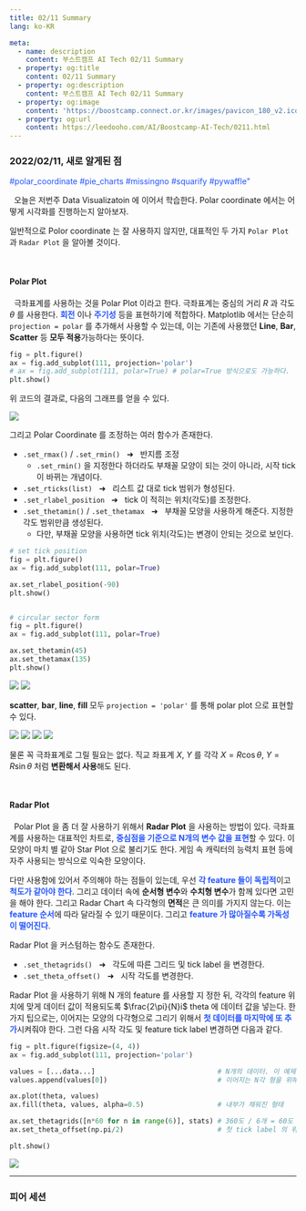 ```yaml
---
title: 02/11 Summary
lang: ko-KR

meta:
  - name: description
    content: 부스트캠프 AI Tech 02/11 Summary
  - property: og:title
    content: 02/11 Summary
  - property: og:description
    content: 부스트캠프 AI Tech 02/11 Summary
  - property: og:image
    content: 'https://boostcamp.connect.or.kr/images/pavicon_180_v2.ico'
  - property: og:url
    content: https://leedooho.com/AI/Boostcamp-AI-Tech/0211.html
---
```


### 2022/02/11, 새로 알게된 점

<p class="tags">#polar_coordinate #pie_charts #missingno #squarify #pywaffle"</p>

&nbsp; 오늘은 저번주 Data Visualizatoin 에 이어서 학습한다. Polar coordinate 에서는 어떻게 시각화를 진행하는지 알아보자. 

일반적으로 Polor coordinate 는 잘 사용하지 않지만, 대표적인 두 가지 `Polar Plot` 과 `Radar Plot` 을 알아볼 것이다. 

<br>

#### Polar Plot

&nbsp; 극좌표계를 사용하는 것을 Polar Plot 이라고 한다. 극좌표계는 중심의 거리 $R$ 과 각도 $\theta$ 를 사용한다. 
<span style="color: #2454ff;">**회전**</span> 이나 <span style="color: #2454ff;">**주기성**</span> 등을 표현하기에 적합하다. 
Matplotlib 에서는 단순히 `projection = polar` 를 추가해서 사용할 수 있는데, 이는 기존에 사용했던 **Line**, **Bar**, **Scatter** 등 
**모두 적용**가능하다는 뜻이다. 

```python
fig = plt.figure()
ax = fig.add_subplot(111, projection='polar')
# ax = fig.add_subplot(111, polar=True) # polar=True 방식으로도 가능하다.
plt.show()
```

위 코드의 결과로, 다음의 그래프를 얻을 수 있다.

<img src="https://github.com/BlueYellowGreen/BlueYellowGreen.github.io/blob/main/.vuepress/public/assets/visualization/01.png?raw=true">

<br>

그리고 Polar Coordinate 를 조정하는 여러 함수가 존재한다.

- `.set_rmax()` / `.set_rmin()` &nbsp; &#10140; &nbsp; 반지름 조정
    - `.set_rmin()` 을 지정한다 하더라도 부채꼴 모양이 되는 것이 아니라, 시작 tick 이 바뀌는 개념이다.
- `.set_rticks(list)` &nbsp; &#10140; &nbsp; 리스트 값 대로 tick 범위가 형성된다.
- `.set_rlabel_position` &nbsp; &#10140; &nbsp; tick 이 적히는 위치(각도)를 조정한다.
- `.set_thetamin()` / `.set_thetamax` &nbsp; &#10140; &nbsp; 부채꼴 모양을 사용하게 해준다. 지정한 각도 범위만큼 생성된다.
    - 다만, 부채꼴 모양을 사용하면 tick 위치(각도)는 변경이 안되는 것으로 보인다.

```python
# set tick position
fig = plt.figure()
ax = fig.add_subplot(111, polar=True)

ax.set_rlabel_position(-90)  
plt.show()


# circular sector form
fig = plt.figure()
ax = fig.add_subplot(111, polar=True)

ax.set_thetamin(45)
ax.set_thetamax(135)
plt.show()
```

<img src="https://github.com/BlueYellowGreen/BlueYellowGreen.github.io/blob/main/.vuepress/public/assets/visualization/02.png?raw=true">
<img src="https://github.com/BlueYellowGreen/BlueYellowGreen.github.io/blob/main/.vuepress/public/assets/visualization/03.png?raw=true">

<br>

**scatter**, **bar**, **line**, **fill** 모두 `projection = 'polar'` 를 통해 polar plot 으로 표현할 수 있다.

<img src="https://github.com/BlueYellowGreen/BlueYellowGreen.github.io/blob/main/.vuepress/public/assets/visualization/04.png?raw=true">
<img src="https://github.com/BlueYellowGreen/BlueYellowGreen.github.io/blob/main/.vuepress/public/assets/visualization/05.png?raw=true">
<img src="https://github.com/BlueYellowGreen/BlueYellowGreen.github.io/blob/main/.vuepress/public/assets/visualization/06.png?raw=true">
<img src="https://github.com/BlueYellowGreen/BlueYellowGreen.github.io/blob/main/.vuepress/public/assets/visualization/07.png?raw=true">


물론 꼭 극좌표계로 그릴 필요는 없다. 직교 좌표계 $X$, $Y$ 를 각각 $X = R\cos\theta$, $Y = R\sin\theta$ 처럼 **변환해서 사용**해도 된다. 

<br>

#### Radar Plot

&nbsp; Polar Plot 을 좀 더 잘 사용하기 위해서 **Radar Plot** 을 사용하는 방법이 있다. 
극좌표계를 사용하는 대표적인 차트로, <span style="color: #2454ff;">**중심점을 기준으로 N개의 변수 값을 표현**</span>할 수 있다. 
이 모양이 마치 별 같아 Star Plot 으로 불리기도 한다. 
게임 속 캐릭터의 능력치 표현 등에 자주 사용되는 방식으로 익숙한 모양이다. 

다만 사용함에 있어서 주의해야 하는 점들이 있는데, 우선 <span style="color: #2454ff;">**각 feature 들이 독립적**</span>이고 
<span style="color: #2454ff;">**척도가 같아야 한다**</span>. 그리고 데이터 속에 **순서형 변수**와 **수치형 변수**가 함께 있다면 고민을 해야 한다. 
그리고 Radar Chart 속 다각형의 **면적**은 큰 의미를 가지지 않는다. 이는 <span style="color: #2454ff;">**feature 순서**</span>에 따라 달라질 수 있기 때문이다. 
그리고 <span style="color: #2454ff;">**feature 가 많아질수록 가독성이 떨어진다**</span>.

Radar Plot 을 커스텀하는 함수도 존재한다.

- `.set_thetagrids()` &nbsp; &#10140; &nbsp; 각도에 따른 그리드 및 tick label 을 변경한다.
- `.set_theta_offset()` &nbsp; &#10140; &nbsp; 시작 각도를 변경한다.

Radar Plot 을 사용하기 위해 N 개의 feature 를 사용할 지 정한 뒤, 각각의 feature 위치에 맞게 데이터 값이 적용되도록 
$\frac{2\pi}{N}i$ theta 에 데이터 값을 넣는다. 한 가지 팁으로는, 이어지는 모양의 다각형으로 그리기 위해서 
<span style="color: #2454ff;">**첫 데이터를 마지막에 또 추가**</span>시켜줘야 한다. 그런 다음 시작 각도 및 feature tick label 변경하면 다음과 같다.


```python
fig = plt.figure(figsize=(4, 4))
ax = fig.add_subplot(111, projection='polar')

values = [...data...]                              # N개의 데이터. 이 예제에서는 N=6
values.append(values[0])                           # 이어지는 N각 형을 위해 마지막에 첫 데이터 추가

ax.plot(theta, values)
ax.fill(theta, values, alpha=0.5)                  # 내부가 채워진 형태

ax.set_thetagrids([n*60 for n in range(6)], stats) # 360도 / 6개 = 60도 마다 그리드를 그림
ax.set_theta_offset(np.pi/2)                       # 첫 tick label 의 위치를 90도로 변경

plt.show()
```

<img src="https://github.com/BlueYellowGreen/BlueYellowGreen.github.io/blob/main/.vuepress/public/assets/visualization/08.png?raw=true">

<br>

<hr>

### 피어 세션

<br>

<br>

<br>

<style scoped>
.tags { color: #2454ff; }
a { color: #2454ff; }
</style>